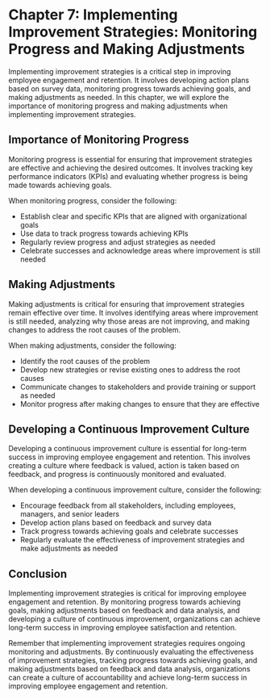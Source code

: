 Chapter 7: Implementing Improvement Strategies: Monitoring Progress and Making Adjustments
==========================================================================================

Implementing improvement strategies is a critical step in improving employee engagement and retention. It involves developing action plans based on survey data, monitoring progress towards achieving goals, and making adjustments as needed. In this chapter, we will explore the importance of monitoring progress and making adjustments when implementing improvement strategies.

Importance of Monitoring Progress
---------------------------------

Monitoring progress is essential for ensuring that improvement strategies are effective and achieving the desired outcomes. It involves tracking key performance indicators (KPIs) and evaluating whether progress is being made towards achieving goals.

When monitoring progress, consider the following:

* Establish clear and specific KPIs that are aligned with organizational goals
* Use data to track progress towards achieving KPIs
* Regularly review progress and adjust strategies as needed
* Celebrate successes and acknowledge areas where improvement is still needed

Making Adjustments
------------------

Making adjustments is critical for ensuring that improvement strategies remain effective over time. It involves identifying areas where improvement is still needed, analyzing why those areas are not improving, and making changes to address the root causes of the problem.

When making adjustments, consider the following:

* Identify the root causes of the problem
* Develop new strategies or revise existing ones to address the root causes
* Communicate changes to stakeholders and provide training or support as needed
* Monitor progress after making changes to ensure that they are effective

Developing a Continuous Improvement Culture
-------------------------------------------

Developing a continuous improvement culture is essential for long-term success in improving employee engagement and retention. This involves creating a culture where feedback is valued, action is taken based on feedback, and progress is continuously monitored and evaluated.

When developing a continuous improvement culture, consider the following:

* Encourage feedback from all stakeholders, including employees, managers, and senior leaders
* Develop action plans based on feedback and survey data
* Track progress towards achieving goals and celebrate successes
* Regularly evaluate the effectiveness of improvement strategies and make adjustments as needed

Conclusion
----------

Implementing improvement strategies is critical for improving employee engagement and retention. By monitoring progress towards achieving goals, making adjustments based on feedback and data analysis, and developing a culture of continuous improvement, organizations can achieve long-term success in improving employee satisfaction and retention.

Remember that implementing improvement strategies requires ongoing monitoring and adjustments. By continuously evaluating the effectiveness of improvement strategies, tracking progress towards achieving goals, and making adjustments based on feedback and data analysis, organizations can create a culture of accountability and achieve long-term success in improving employee engagement and retention.
